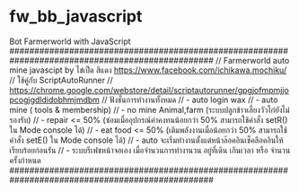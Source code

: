 # fw_bb_javascript
Bot Farmerworld with JavaScript
#################################################################################################
// Farmerworld auto mine javascipt by ไข่เป็ด สีแดง https://www.facebook.com/ichikawa.mochiku/
// ใช้คู่กับ ScriptAutoRunner
// https://chrome.google.com/webstore/detail/scriptautorunner/gpgjofmpmjjopcogjgdldidobhmjmdbm
// ฟังชั่นการทำงานทั้งหมด
// - auto login wax 
// - auto mine ( tools & membership)
// - no mine Animal,farm (ระบบปลูกข้าวเลี้ยงวัวไก่ยังไม่รองรับ)
// - repair <= 50% (ซ่อมเมื่ออุปกรณ์ค่าคงทนน้อยกว่า 50% สามารถใช้คำสั่ง setR() ใน Mode console ได้)
// - eat food <= 50%  (เติมพลังงานเมื่อน้อยกว่า 50% สามารถใช้คำสั่ง setE() ใน Mode console ได้)
// - auto จะเริ่มทำงานตั้งแต่หน้าล๊อคอินเช็คลีอคอินให้เรียบร้อยก่อนรัน
// - ระบบรีเฟชหน้าจอเอง เมื่อจำนวนการทำงานวน อยู่ที่เดิน เกินเวลา หรือ จำนวนครั้งกำหนด
#################################################################################################
